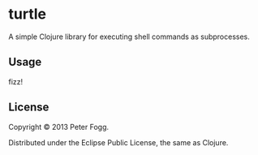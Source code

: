 # turtle

A simple Clojure library for executing shell commands as subprocesses.

## Usage

fizz!

## License

Copyright © 2013 Peter Fogg.

Distributed under the Eclipse Public License, the same as Clojure.
